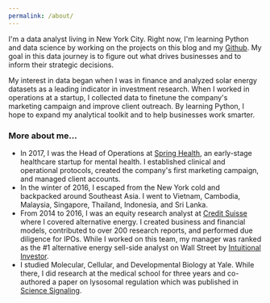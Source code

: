```yaml
---
permalink: /about/
---
```


I'm a data analyst living in New York City. Right now, I'm learning Python and data science by working on the projects on this blog and my [Github](https://github.com/jenzhenky). My goal in this data journey is to figure out what drives businesses and to inform their strategic decisions. 

My interest in data began when I was in finance and analyzed solar energy datasets as a leading indicator in investment research. When I worked in operations at a startup, I collected data to finetune the company's marketing campaign and improve client outreach. By learning Python, I hope to expand my analytical toolkit and to help businesses work smarter.

### More about me…
- In 2017, I was the Head of Operations at [Spring Health](https://www.springhealth.com/), an early-stage healthcare startup for mental health. I established clinical and operational protocols, created the company's first marketing campaign, and managed client accounts.
- In the winter of 2016, I escaped from the New York cold and backpacked around Southeast Asia. I went to Vietnam, Cambodia, Malaysia, Singapore, Thailand, Indonesia, and Sri Lanka. 
- From 2014 to 2016, I was an equity research analyst at [Credit Suisse](https://www.credit-suisse.com/us/en.html) where I covered alternative energy. I created business and financial models, contributed to over 200 research reports, and performed due diligence for IPOs. While I worked on this team, my manager was ranked as the #1 alternative energy sell-side analyst on Wall Street by [Intuitional Investor](https://www.institutionalinvestor.com/article/b14z9xscy70zwl/2015-allamerica-research-team-alternative-energy-no-1-patrick-jobin).
- I studied Molecular, Cellular, and Developmental Biology at Yale. While there, I did research at the medical school for three years and co-authored a paper on lysosomal regulation which was published in [Science Signaling](https://www.ncbi.nlm.nih.gov/pubmed/22692423).
